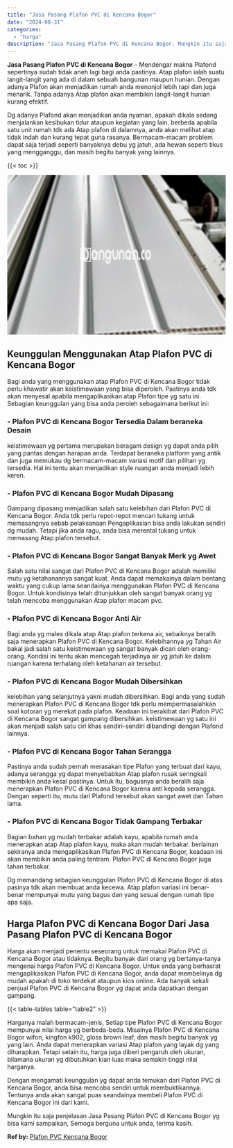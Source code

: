 ```yaml
---
title: "Jasa Pasang Plafon PVC di Kencana Bogor"
date: "2024-08-31"
categories: 
  - "harga"
description: "Jasa Pasang Plafon PVC di Kencana Bogor. Mungkin itu saja penjelasan Jasa Pasang Plafon PVC di Kencana Bogor yg bisa kami sampaikan, Semoga berguna untuk and..."
---
```


**Jasa Pasang Plafon PVC di Kencana Bogor** – Mendengar makna Plafond sepertinya sudah tidak aneh lagi bagi anda pastinya. Atap plafon ialah suatu langit-langit yang ada di dalam sebuah bangunan maupun hunian. Dengan adanya Plafon akan menjadikan rumah anda menonjol lebih rapi dan juga menarik. Tanpa adanya Atap plafon akan membikin langit-langit hunian kurang efektif.

Dg adanya Plafond akan menjadikan anda nyaman, apakah dikala sedang menjalankan kesibukan tidur ataupun kegiatan yang lain. berbeda apabila satu unit rumah tdk ada Atap plafon di dalamnya, anda akan melihat atap tidak indah dan kurang tepat guna rasanya. Bermacam-macam problem dapat saja terjadi seperti banyaknya debu yg jatuh, ada hewan seperti tikus yang mengganggu, dan masih begitu banyak yang lainnya.

{{< toc >}}

![Jasa Pasang Plafon PVC di Kencana Bogor](/images/flafond-pvc-murah11.png)

## Keunggulan Menggunakan Atap Plafon PVC di Kencana Bogor

Bagi anda yang menggunakan atap Plafon PVC di Kencana Bogor tidak perlu khawatir akan keistimewaan yang bisa diperoleh. Pastinya anda tdk akan menyesal apabila mengaplikasikan atap Plafon tipe yg satu ini. Sebagian keunggulan yang bisa anda peroleh sebagaimana berikut ini:

### \- Plafon PVC di Kencana Bogor Tersedia Dalam beraneka Desain

keistimewaan yg pertama merupakan beragam design yg dapat anda pilih yang pantas dengan harapan anda. Terdapat beraneka platform yang antik dan juga memukau dg bermacam-macam variasi motif dan pilihan yg tersedia. Hal ini tentu akan menjadikan style ruangan anda menjadi lebih keren.

### \- Plafon PVC di Kencana Bogor Mudah Dipasang

Gampang dipasang menjadikan salah satu kelebihan dari Plafon PVC di Kencana Bogor. Anda tdk perlu repot-repot mencari tukang untuk memasangnya sebab pelaksanaan Pengaplikasian bisa anda lakukan sendiri dg mudah. Tetapi jika anda ragu, anda bisa merental tukang untuk memasang Atap plafon tersebut.

### \- Plafon PVC di Kencana Bogor Sangat Banyak Merk yg Awet

Salah satu nilai sangat dari Plafon PVC di Kencana Bogor adalah memiliki mutu yg ketahanannya sangat kuat. Anda dapat memakainya dalam bentang waktu yang cukup lama seandainya menggunakan Plafon PVC di Kencana Bogor. Untuk kondisinya telah ditunjukkan oleh sangat banyak orang yg telah mencoba menggunakan Atap plafon macam pvc.

### \- Plafon PVC di Kencana Bogor Anti Air

Bagi anda yg males dikala atap Atap plafon terkena air, sebaiknya beralih saja menerapkan Plafon PVC di Kencana Bogor. Kelebihannya yg Tahan Air bakal jadi salah satu keistimewaan yg sangat banyak dicari oleh orang-orang. Kondisi ini tentu akan mencegah terjadinya air yg jatuh ke dalam ruangan karena terhalang oleh ketahanan air tersebut.

### \- Plafon PVC di Kencana Bogor Mudah Dibersihkan

kelebihan yang selanjutnya yakni mudah dibersihkan. Bagi anda yang sudah menerapkan Plafon PVC di Kencana Bogor tdk perlu mempermasalahkan soal kotoran yg merekat pada plafon. Keadaan ini berakibat dari Plafon PVC di Kencana Bogor sangat gampang dibersihkan. keistimewaan yg satu ini akan menjadi salah satu ciri khas sendiri-sendiri dibandingi dengan Plafond lainnya.

### \- Plafon PVC di Kencana Bogor Tahan Serangga

Pastinya anda sudah pernah merasakan tipe Plafon yang terbuat dari kayu, adanya serangga yg dapat menyebabkan Atap plafon rusak seringkali membikin anda kesal pastinya. Untuk itu, bagusnya anda beralih saja menerapkan Plafon PVC di Kencana Bogor karena anti kepada serangga. Dengan seperti itu, mutu dari Plafond tersebut akan sangat awet dan Tahan lama.

### \- Plafon PVC di Kencana Bogor Tidak Gampang Terbakar

Bagian bahan yg mudah terbakar adalah kayu, apabila rumah anda menerapkan atap Atap plafon kayu, maka akan mudah terbakar. berlainan sekiranya anda mengaplikasikan Plafon PVC di Kencana Bogor, keadaan ini akan membikin anda paling tentram. Plafon PVC di Kencana Bogor juga tahan terbakar.

Dg memandang sebagian keunggulan Plafon PVC di Kencana Bogor di atas pasinya tdk akan membuat anda kecewa. Atap plafon variasi ini benar-benar mempunyai mutu yang bagus dan yang sesuai dengan rumah tipe apa saja.

## Harga Plafon PVC di Kencana Bogor Dari Jasa Pasang Plafon PVC di Kencana Bogor

Harga akan menjadi penentu seseorang untuk memakai Plafon PVC di Kencana Bogor atau tidaknya. Begitu banyak dari orang yg bertanya-tanya mengenai harga Plafon PVC di Kencana Bogor. Untuk anda yang berhasrat mengaplikasikan Plafon PVC di Kencana Bogor, anda dapat membelinya dg mudah apakah di toko terdekat ataupun kios online. Ada banyak sekali penjual Plafon PVC di Kencana Bogor yg dapat anda dapatkan dengan gampang.

{{< table-tables table="table2" >}}

Harganya malah bermacam-jenis, Setiap tipe Plafon PVC di Kencana Bogor mempunyai nilai harga yg berbeda-beda. Misalnya Plafon PVC di Kencana Bogor wifon, kingfon k902, gloss brown leaf, dan masih begitu banyak yg yang lain. Anda dapat menerapkan variasi Atap plafon yang layak dg yang diharapkan. Tetapi selain itu, harga juga diberi pengaruh oleh ukuran, bilamana ukuran yg dibutuhkan kian luas maka semakin tinggi nilai harganya.

Dengan mengamati keunggulan yg dapat anda temukan dari Plafon PVC di Kencana Bogor, anda bisa mencoba sendiri untuk membuktikannya. Tentunya anda akan sangat puas seandainya membeli Plafon PVC di Kencana Bogor ini dari kami.

Mungkin itu saja penjelasan Jasa Pasang Plafon PVC di Kencana Bogor yg bisa kami sampaikan, Semoga berguna untuk anda, terima kasih.

**Ref by:** [Plafon PVC Kencana Bogor](https://id.wikipedia.org/wiki/Plafon)
